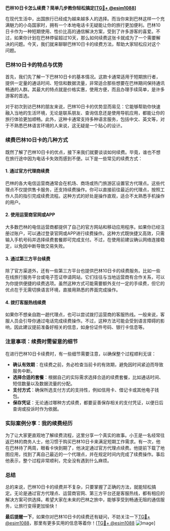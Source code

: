 **巴林10日卡怎么续费？简单几步教你轻松搞定[[TG💪+ @esim1088](https://t.me/s/esim1088)]**

在现代生活中，出国旅行已经成为越来越多人的选择。而当你来到巴林这样一个充满魅力的小岛国家时，拥有一个本地电话卡无疑能让你的旅行更加便利。巴林10日卡作为一种短期使用、性价比高的通信解决方案，受到了许多游客的喜爱。不过，如果你计划在巴林停留超过10天，那么如何续费这张卡就成为了一个需要解决的问题。今天，我们就来聊聊巴林10日卡的续费方法，帮助大家轻松应对这个问题。

### 巴林10日卡的特点与优势

首先，我们先了解一下巴林10日卡的基本情况。这款卡通常适用于短期旅行者，提供一定量的通话时间、短信和数据流量，非常适合那些想要在巴林期间保持通讯畅通的人群。其最大的特点就是价格实惠，使用方便，而且办理手续简单，是许多游客的首选。

对于初次到访巴林的朋友来说，巴林10日卡的优势显而易见：它能够帮助你快速融入当地的生活环境，无论是联系朋友、查询信息还是使用导航应用，都能让你的旅行体验更加顺畅。此外，这种卡通常支持多种语言服务，包括中文、英文等，对于不熟悉巴林语言环境的人来说，这无疑是一个贴心的设计。

### 续费巴林10日卡的几种方式

既然了解了巴林10日卡的优点，接下来我们就要谈谈如何续费。毕竟，谁也不想在旅行途中因为电话卡失效而感到不便。以下是一些常见的续费方式：

#### 1. **通过官方代理商续费**
巴林的各大电信运营商通常会在机场、商场或热门旅游区设置官方代理点。这些代理点不仅提供售卡服务，还支持续费操作。你可以直接前往最近的代理点，按照工作人员的指引完成续费流程。这种方式的好处是操作直观，适合不太熟悉手机操作的用户。

#### 2. **使用运营商官网或APP**
大多数巴林的电信运营商都提供了自己的官方网站和移动应用程序。如果你已经注册过账户，可以通过登录官网或APP进行续费操作。这种方式既快捷又高效，只需输入手机号码并选择续费套餐即可完成支付。不过，在使用前建议确认网络连接稳定，以免因中断导致交易失败。

#### 3. **通过第三方平台续费**
除了官方渠道外，还有一些第三方平台也提供巴林10日卡的续费服务。比如一些在线旅行服务平台或电子签证申请网站，它们往往与当地运营商有合作关系，可以为你提供便捷的续费选项。虽然这种方式可能需要额外支付一定的手续费，但它的优点在于无需切换语言环境，直接用熟悉的界面完成操作。

#### 4. **拨打客服热线续费**
如果你不想亲自跑一趟代理点，也可以尝试拨打运营商的客服热线。一般来说，客服人员会引导你通过电话完成续费操作。不过，这种方法可能会受到语言障碍的影响，因此建议提前准备好相关的信息，如身份证件号码、银行卡信息等。

### 注意事项：续费时需留意的细节

在进行巴林10日卡续费时，有一些细节需要注意，以确保整个过程顺利无误：

- **确认有效期**：在续费之前，务必检查当前卡的有效期，避免因时间紧迫而导致服务中断。
- **选择合适的套餐**：根据自己的实际需求选择合适的续费套餐，比如通话时间、短信数量以及数据流量的分配。
- **支付方式**：确保所选支付方式的支持性，例如信用卡、借记卡或其他电子钱包。
- **保存凭证**：无论通过哪种方式续费，都要妥善保存相关的支付凭证，以便日后查询或投诉时作为依据。

### 实际案例分享：我的续费经历

为了让大家更直观地了解续费流程，这里分享一个真实的故事。小王是一名经常往返巴林的商务人士，他习惯于购买巴林10日卡来满足短期工作需求。有一次，他在巴林待了两周，眼看卡快到期了，他决定通过官方代理点续费。他提前下载了地图应用，找到了离自己最近的一个代理点，并在规定时间内完成了续费操作。事后他表示，整个过程非常顺利，完全没有遇到什么麻烦。

### 总结

总的来说，巴林10日卡的续费并不复杂，只要掌握了正确的方法，就能轻松搞定。无论是通过官方代理点、运营商官网、第三方平台还是客服热线，都有相应的解决方案可供选择。希望大家在未来的巴林之旅中，能够享受到畅通无阻的通信服务，让旅行变得更加愉快！

**最后提醒一下**，如果你对巴林10日卡的续费还有疑问，不妨关注一下[TG💪+ @esim1088](https://t.me/s/esim1088)，那里有更多实用的信息等着你！[[TG💪+ @esim1088](https://t.me/s/esim1088) ![Image](https://i.postimg.cc/4NQfJmqS/Snipaste-2025-05-13-00-14-12.png)]
